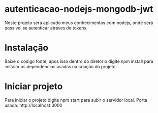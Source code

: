 # autenticacao-nodejs-mongodb-jwt
Neste projeto será aplicado meus conhecimentos com nodejs, onde será possivel se autenticar atraves de tokens.

# Instalação
 Baixe o codigo fonte, apos isso dentro do diretorio digite npm install para instalar as dependencias usadas na criação do projeto.
 
 # Iniciar projeto
 Para iniciar o projeto digite npm start para subir o servidor local. Porta usada: http://localhost:3000
